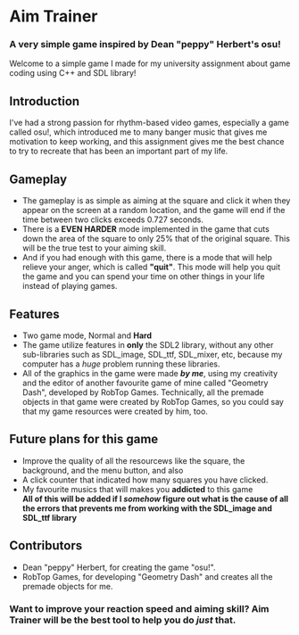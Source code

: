 # Aim Trainer
### A very simple game inspired by Dean "peppy" Herbert's osu!
Welcome to a simple game I made for my university assignment about game coding using C++ and SDL library!
## Introduction
I've had a strong passion for rhythm-based video games, especially a game called osu!, which introduced me to many banger music that gives me motivation to keep working, and this assignment gives me the best chance to try to recreate that has been an important part of my life.
## Gameplay
- The gameplay is as simple as aiming at the square and click it when they appear on the screen at a random location, and the game will end if the time between two clicks exceeds 0.727 seconds.
- There is a **EVEN HARDER** mode implemented in the game that cuts down the area of the square to only 25% that of the original square. This will be the true test to your aiming skill. 
- And if you had enough with this game, there is a mode that will help relieve your anger, which is called **"quit"**. This mode will help you quit the game and you can spend your time on other things in your life instead of playing games.
## Features
- Two game mode, Normal and **Hard**
- The game utilize features in **only** the SDL2 library, without any other sub-libraries such as SDL_image, SDL_ttf, SDL_mixer, etc, because my computer has a *huge* problem running these libraries.
- All of the graphics in the game were made ***by me***, using my creativity and the editor of another favourite game of mine called "Geometry Dash", developed by RobTop Games. Technically, all the premade objects in that game were created by RobTop Games, so you could say that my game resources were created by him, too.
## Future plans for this game
- Improve the quality of all the resourcews like the square, the background, and the menu button, and also 
- A click counter that indicated how many squares you have clicked.
- My favourite musics that will makes you **addicted** to this game<br/>
**All of this will be added if I *somehow* figure out what is the cause of all the errors that prevents me from working with the SDL_image and SDL_ttf library**
## Contributors
- Dean "peppy" Herbert, for creating the game "osu!".
- RobTop Games, for developing "Geometry Dash" and creates all the premade objects for me.
### Want to improve your reaction speed and aiming skill? Aim Trainer will be the best tool to help you do *just* that.
